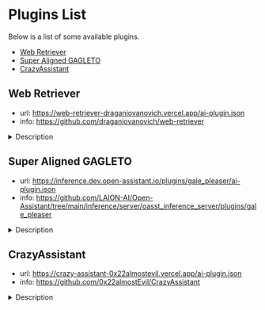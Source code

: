 # Plugins List

Below is a list of some available plugins.

- [Web Retriever](#web-retriever)
- [Super Aligned GAGLETO](#super-aligned-gagleto)
- [CrazyAssistant](#crazyassistant)

## Web Retriever

- url: https://web-retriever-draganjovanovich.vercel.app/ai-plugin.json
- info: https://github.com/draganjovanovich/web-retriever

<details>
<summary>
Description
</summary>
Hey, I can use Web-Retriever plugin to help you summarize small parts of a WEB page or PDF content.

With this plugin I can process WEB pages that have static HTML content, so web
sites like medium, Wiki etc. should just fine work.

This is how you can make me to use it:

```text
Please summarize this web page for me: https://en.wikipedia.org/wiki/Lorem_ipsuma
```

Or if you do not have URL, you could try like:

```text
What is the capital of (France)?
```

</details>

## Super Aligned GAGLETO

- url:
  https://inference.dev.open-assistant.io/plugins/gale_pleaser/ai-plugin.json
- info:
  https://github.com/LAION-AI/Open-Assistant/tree/main/inference/server/oasst_inference_server/plugins/gale_pleaser

<details>
<summary>
Description
</summary>
He will compliment users at all times.
</details>

## CrazyAssistant

- url: https://crazy-assistant-0x22almostevil.vercel.app/ai-plugin.json
- info: https://github.com/0x22almostEvil/CrazyAssistant

<details>
<summary>
Description
</summary>
This guy is insane...and loves to respond with lots of emojis!
</details>
